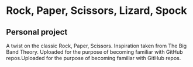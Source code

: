# Rock, Paper, Scissors, Lizard, Spock

## Personal project
A twist on the classic Rock, Paper, Scissors. Inspiration taken from The Big Band Theory. 
Uploaded for the purpose of becoming familiar with GitHub repos.Uploaded for the purpose of becoming familiar with GitHub repos.
